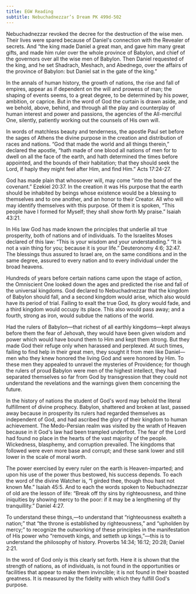 ```yaml
---
title: EGW Reading
subtitle: Nebuchadnezzar’s Dream PK 499d-502
---
```


Nebuchadnezzar revoked the decree for the destruction of the wise men. Their lives were spared because of Daniel's connection with the Revealer of secrets. And “the king made Daniel a great man, and gave him many great gifts, and made him ruler over the whole province of Babylon, and chief of the governors over all the wise men of Babylon. Then Daniel requested of the king, and he set Shadrach, Meshach, and Abednego, over the affairs of the province of Babylon: but Daniel sat in the gate of the king.”

In the annals of human history, the growth of nations, the rise and fall of empires, appear as if dependent on the will and prowess of man; the shaping of events seems, to a great degree, to be determined by his power, ambition, or caprice. But in the word of God the curtain is drawn aside, and we behold, above, behind, and through all the play and counterplay of human interest and power and passions, the agencies of the All-merciful One, silently, patiently working out the counsels of His own will.

In words of matchless beauty and tenderness, the apostle Paul set before the sages of Athens the divine purpose in the creation and distribution of races and nations. “God that made the world and all things therein,” declared the apostle, “hath made of one blood all nations of men for to dwell on all the face of the earth, and hath determined the times before appointed, and the bounds of their habitation; that they should seek the Lord, if haply they might feel after Him, and find Him.” Acts 17:24-27.

God has made plain that whosoever will, may come “into the bond of the covenant.” Ezekiel 20:37. In the creation it was His purpose that the earth should be inhabited by beings whose existence would be a blessing to themselves and to one another, and an honor to their Creator. All who will may identify themselves with this purpose. Of them it is spoken, “This people have I formed for Myself; they shall show forth My praise.” Isaiah 43:21.

In His law God has made known the principles that underlie all true prosperity, both of nations and of individuals. To the Israelites Moses declared of this law: “This is your wisdom and your understanding.” “It is not a vain thing for you; because it is your life.” Deuteronomy 4:6; 32:47. The blessings thus assured to Israel are, on the same conditions and in the same degree, assured to every nation and to every individual under the broad heavens.

Hundreds of years before certain nations came upon the stage of action, the Omniscient One looked down the ages and predicted the rise and fall of the universal kingdoms. God declared to Nebuchadnezzar that the kingdom of Babylon should fall, and a second kingdom would arise, which also would have its period of trial. Failing to exalt the true God, its glory would fade, and a third kingdom would occupy its place. This also would pass away; and a fourth, strong as iron, would subdue the nations of the world.

Had the rulers of Babylon—that richest of all earthly kingdoms—kept always before them the fear of Jehovah, they would have been given wisdom and power which would have bound them to Him and kept them strong. But they made God their refuge only when harassed and perplexed. At such times, failing to find help in their great men, they sought it from men like Daniel—men who they knew honored the living God and were honored by Him. To these men they appealed to unravel the mysteries of Providence; for though the rulers of proud Babylon were men of the highest intellect, they had separated themselves so far from God by transgression that they could not understand the revelations and the warnings given them concerning the future.

In the history of nations the student of God's word may behold the literal fulfillment of divine prophecy. Babylon, shattered and broken at last, passed away because in prosperity its rulers had regarded themselves as independent of God, and had ascribed the glory of their kingdom to human achievement. The Medo-Persian realm was visited by the wrath of Heaven because in it God's law had been trampled underfoot. The fear of the Lord had found no place in the hearts of the vast majority of the people. Wickedness, blasphemy, and corruption prevailed. The kingdoms that followed were even more base and corrupt; and these sank lower and still lower in the scale of moral worth.

The power exercised by every ruler on the earth is Heaven-imparted; and upon his use of the power thus bestowed, his success depends. To each the word of the divine Watcher is, “I girded thee, though thou hast not known Me.” Isaiah 45:5. And to each the words spoken to Nebuchadnezzar of old are the lesson of life: “Break off thy sins by righteousness, and thine iniquities by showing mercy to the poor: if it may be a lengthening of thy tranquillity.” Daniel 4:27.

To understand these things,—to understand that “righteousness exalteth a nation;” that “the throne is established by righteousness,” and “upholden by mercy;” to recognize the outworking of these principles in the manifestation of His power who “removeth kings, and setteth up kings,”—this is to understand the philosophy of history. Proverbs 14:34; 16:12; 20:28; Daniel 2:21.

In the word of God only is this clearly set forth. Here it is shown that the strength of nations, as of individuals, is not found in the opportunities or facilities that appear to make them invincible; it is not found in their boasted greatness. It is measured by the fidelity with which they fulfill God's purpose.